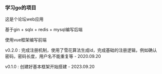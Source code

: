 ### 学习go的项目

这是个论坛web应用

基于gin + sqlx + redis + mysql编写后端

使用vue框架编写前端

v0.2.0 : 完成注册机制，使用了雪花算法生成id，完成基础的注册逻辑，例如确认密码，密码长度，用户名不能重复等 - 2020.09.20

v0.1.0 : 创建好基本框架开始搭建 - 2023.09.20
